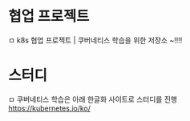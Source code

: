 # 협업 프로젝트
ㅁ k8s 협업 프로젝트 | 쿠버네티스 학습을 위한 저장소 ~!!!!

# 스터디
ㅁ 쿠버네티스 학습은 아래 한글화 사이트로 스터디를 진행
https://kubernetes.io/ko/
